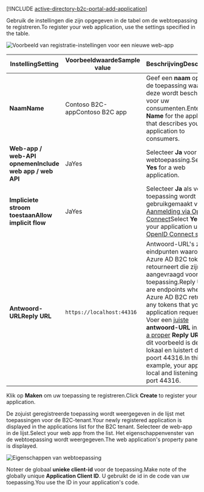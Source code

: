 [!INCLUDE [active-directory-b2c-portal-add-application](active-directory-b2c-portal-add-application.md)]

<span data-ttu-id="ca7b8-101">Gebruik de instellingen die zijn opgegeven in de tabel om de webtoepassing te registreren.</span><span class="sxs-lookup"><span data-stu-id="ca7b8-101">To register your web application, use the settings specified in the table.</span></span>

![Voorbeeld van registratie-instellingen voor een nieuwe web-app](./media/active-directory-b2c-register-web-app/b2c-new-app-settings.png)

| <span data-ttu-id="ca7b8-103">Instelling</span><span class="sxs-lookup"><span data-stu-id="ca7b8-103">Setting</span></span>      | <span data-ttu-id="ca7b8-104">Voorbeeldwaarde</span><span class="sxs-lookup"><span data-stu-id="ca7b8-104">Sample value</span></span>  | <span data-ttu-id="ca7b8-105">Beschrijving</span><span class="sxs-lookup"><span data-stu-id="ca7b8-105">Description</span></span>                                        |
| ------------ | ------- | -------------------------------------------------- |
| <span data-ttu-id="ca7b8-106">**Naam**</span><span class="sxs-lookup"><span data-stu-id="ca7b8-106">**Name**</span></span> | <span data-ttu-id="ca7b8-107">Contoso B2C-app</span><span class="sxs-lookup"><span data-stu-id="ca7b8-107">Contoso B2C app</span></span> | <span data-ttu-id="ca7b8-108">Geef een **naam** op voor de toepassing waarmee deze wordt beschreven voor uw consumenten.</span><span class="sxs-lookup"><span data-stu-id="ca7b8-108">Enter a **Name** for the application that describes your application to consumers.</span></span> | 
| <span data-ttu-id="ca7b8-109">**Web-app / web-API opnemen**</span><span class="sxs-lookup"><span data-stu-id="ca7b8-109">**Include web app / web API**</span></span> | <span data-ttu-id="ca7b8-110">Ja</span><span class="sxs-lookup"><span data-stu-id="ca7b8-110">Yes</span></span> | <span data-ttu-id="ca7b8-111">Selecteer **Ja** voor een webtoepassing.</span><span class="sxs-lookup"><span data-stu-id="ca7b8-111">Select **Yes** for a web application.</span></span> |
| <span data-ttu-id="ca7b8-112">**Impliciete stroom toestaan**</span><span class="sxs-lookup"><span data-stu-id="ca7b8-112">**Allow implicit flow**</span></span> | <span data-ttu-id="ca7b8-113">Ja</span><span class="sxs-lookup"><span data-stu-id="ca7b8-113">Yes</span></span> | <span data-ttu-id="ca7b8-114">Selecteer **Ja** als voor de toepassing wordt gebruikgemaakt van [Aanmelding via OpenID Connect](../articles/active-directory-b2c/active-directory-b2c-reference-oidc.md)</span><span class="sxs-lookup"><span data-stu-id="ca7b8-114">Select **Yes** if your application uses [OpenID Connect sign-in](../articles/active-directory-b2c/active-directory-b2c-reference-oidc.md)</span></span> |
| <span data-ttu-id="ca7b8-115">**Antwoord-URL**</span><span class="sxs-lookup"><span data-stu-id="ca7b8-115">**Reply URL**</span></span> | `https://localhost:44316` | <span data-ttu-id="ca7b8-116">Antwoord-URL's zijn eindpunten waarop Azure AD B2C tokens retourneert die zijn aangevraagd voor de toepassing.</span><span class="sxs-lookup"><span data-stu-id="ca7b8-116">Reply URLs are endpoints where Azure AD B2C returns any tokens that your application requests.</span></span> <span data-ttu-id="ca7b8-117">Voer een [juiste](../articles/active-directory-b2c/active-directory-b2c-app-registration.md#choosing-a-web-app-or-api-reply-url) **antwoord-URL** in.</span><span class="sxs-lookup"><span data-stu-id="ca7b8-117">Enter [a proper](../articles/active-directory-b2c/active-directory-b2c-app-registration.md#choosing-a-web-app-or-api-reply-url) **Reply URL**.</span></span> <span data-ttu-id="ca7b8-118">In dit voorbeeld is de app lokaal en luistert deze op poort 44316.</span><span class="sxs-lookup"><span data-stu-id="ca7b8-118">In this example, your app is local and listening on port 44316.</span></span> |

<span data-ttu-id="ca7b8-119">Klik op **Maken** om uw toepassing te registreren.</span><span class="sxs-lookup"><span data-stu-id="ca7b8-119">Click **Create** to register your application.</span></span>

<span data-ttu-id="ca7b8-120">De zojuist geregistreerde toepassing wordt weergegeven in de lijst met toepassingen voor de B2C-tenant.</span><span class="sxs-lookup"><span data-stu-id="ca7b8-120">Your newly registered application is displayed in the applications list for the B2C tenant.</span></span> <span data-ttu-id="ca7b8-121">Selecteer de web-app in de lijst.</span><span class="sxs-lookup"><span data-stu-id="ca7b8-121">Select your web app from the list.</span></span> <span data-ttu-id="ca7b8-122">Het eigenschappenvenster van de webtoepassing wordt weergegeven.</span><span class="sxs-lookup"><span data-stu-id="ca7b8-122">The web application's property pane is displayed.</span></span>

![Eigenschappen van webtoepassing](./media/active-directory-b2c-register-web-app/b2c-web-app-properties.png)

<span data-ttu-id="ca7b8-124">Noteer de globaal **unieke client-id** voor de toepassing.</span><span class="sxs-lookup"><span data-stu-id="ca7b8-124">Make note of the globally unique **Application Client ID**.</span></span> <span data-ttu-id="ca7b8-125">U gebruikt de id in de code van uw toepassing.</span><span class="sxs-lookup"><span data-stu-id="ca7b8-125">You use the ID in your application's code.</span></span>